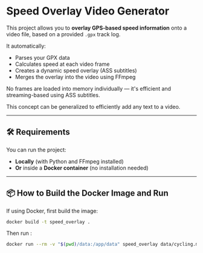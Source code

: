 # Speed Overlay Video Generator

This project allows you to **overlay GPS-based speed information** onto a video file, based on a provided `.gpx` track log.

It automatically:
- Parses your GPX data
- Calculates speed at each video frame
- Creates a dynamic speed overlay (ASS subtitles)
- Merges the overlay into the video using FFmpeg

No frames are loaded into memory individually — it's efficient and streaming-based using ASS subtitles.

This concept can be generalized to efficiently add any text to a video.

---

## 🛠 Requirements

You can run the project:
- **Locally** (with Python and FFmpeg installed)
- **Or** inside a **Docker container** (no installation needed)

---

## 📦 How to Build the Docker Image and Run

If using Docker, first build the image:

```bash
docker build -t speed_overlay .
```

Then run :

```bash
docker run --rm -v "$(pwd)/data:/app/data" speed_overlay data/cycling.mp4 data/activity.gpx --output data/output.mp4 --video_date 2025-03-02T16:20:00 --font_scale 2.0 --position bottom_right --units km/h
```

